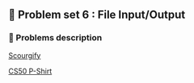 ## 💭 Problem set 6 : File Input/Output
### 🧠 Problems description
[Scourgify](https://cs50.harvard.edu/python/2022/psets/6/scourgify/)

[CS50 P-Shirt](https://cs50.harvard.edu/python/2022/psets/6/shirt/)